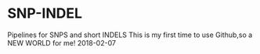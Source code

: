 # SNP-INDEL
Pipelines for SNPS and short INDELS
This is my first time to use Github,so a NEW WORLD for me!
2018-02-07

